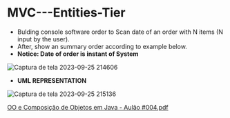 # MVC---Entities-Tier

- Bulding console software order to Scan date of an order with N items (N input by the user). 
- After, show an summary order according to example below. 
- **Notice: Date of order is instant of System**


![Captura de tela 2023-09-25 214606](https://github.com/Jackson-Dantas/MVC---Entities-Tier/assets/124457604/b9bab906-15af-415e-84dc-cfd697c44492)

- **UML REPRESENTATION**

![Captura de tela 2023-09-25 215136](https://github.com/Jackson-Dantas/MVC---Entities-Tier/assets/124457604/0f0992e1-bada-4c93-9ae7-ec5700c710cf)




[OO e Composição de Objetos em Java - Aulão #004.pdf](https://github.com/Jackson-Dantas/MVC---Entities-Tier/files/12720846/OO.e.Composicao.de.Objetos.em.Java.-.Aulao.004.pdf)
